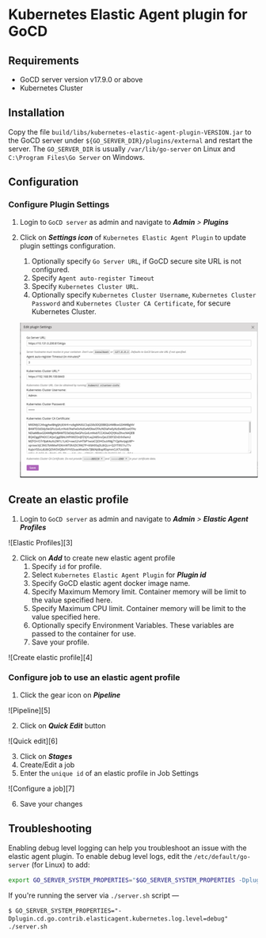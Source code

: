 # Kubernetes Elastic Agent plugin for GoCD

## Requirements

* GoCD server version v17.9.0 or above
* Kubernetes Cluster

## Installation

Copy the file `build/libs/kubernetes-elastic-agent-plugin-VERSION.jar` to the GoCD server under `${GO_SERVER_DIR}/plugins/external` 
and restart the server. The `GO_SERVER_DIR` is usually `/var/lib/go-server` on Linux and `C:\Program Files\Go Server` 
on Windows.

## Configuration

### Configure Plugin Settings

1. Login to `GoCD server` as admin and navigate to **_Admin_** _>_ **_Plugins_**
2. Click on **_Settings icon_** of `Kubernetes Elastic Agent Plugin` to update plugin settings configuration.
    1. Optionally specify `Go Server URL`, if GoCD secure site URL is not configured.
    2. Specify `Agent auto-register Timeout`
    3. Specify `Kubernetes Cluster URL`.
    4. Optionally specify `Kubernetes Cluster Username`, `Kubernetes Cluster Password` and `Kubernetes Cluster CA Certificate`, for secure Kubernetes Cluster.

    !["Kubernetes Plugin settings"][1]

## Create an elastic profile

1. Login to `GoCD server` as admin and navigate to **_Admin_** _>_ **_Elastic Agent Profiles_**

![Elastic Profiles][3]

2. Click on **_Add_** to create new elastic agent profile
    1. Specify `id` for profile.
    2. Select `Kubernetes Elastic Agent Plugin` for **_Plugin id_**
    3. Specify GoCD elastic agent docker image name.
    4. Specify Maximum Memory limit. Container memory will be limit to the value specified here.
    5. Specify Maximum CPU limit. Container memory will be limit to the value specified here.
    6. Optionally specify Environment Variables. These variables are passed to the container for use.
    7. Save your profile.
    
![Create elastic profile][4]    

### Configure job to use an elastic agent profile

1. Click the gear icon on **_Pipeline_**

![Pipeline][5]

2. Click on **_Quick Edit_** button

![Quick edit][6]

3. Click on **_Stages_**
4. Create/Edit a job
5. Enter the `unique id` of an elastic profile in Job Settings

![Configure a job][7]

6. Save your changes

## Troubleshooting

Enabling debug level logging can help you troubleshoot an issue with the elastic agent plugin. To enable debug level logs, edit the `/etc/default/go-server` (for Linux) to add:

```bash
export GO_SERVER_SYSTEM_PROPERTIES="$GO_SERVER_SYSTEM_PROPERTIES -Dplugin.cd.go.contrib.elasticagent.kubernetes.log.level=debug"
```

If you're running the server via `./server.sh` script —

```
$ GO_SERVER_SYSTEM_PROPERTIES="-Dplugin.cd.go.contrib.elasticagent.kubernetes.log.level=debug" ./server.sh
```


[1]: images/plugin_settings.png     "Kubernetes Plugin settings"